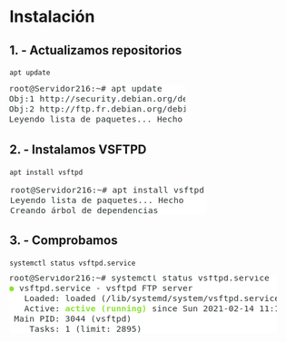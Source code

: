 # Instalación

## 1. - Actualizamos repositorios

` apt update `

   ![](https://github.com/anasalasro/Vsftpd/blob/main/Vsftpd/update.png)


## 2. - Instalamos VSFTPD

   ` apt install vsftpd `
   
   ![](https://github.com/anasalasro/Vsftpd/blob/main/Vsftpd/instalacionvsftpd.png)
    
## 3. - Comprobamos

 ` systemctl status vsftpd.service `
 
   ![](https://github.com/anasalasro/Vsftpd/blob/main/Vsftpd/status.png)
